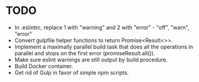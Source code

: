 # TODO

- In .eslintrc, replace 1 with "warning" and 2 with "error" - "off", "warn", "error"
- Convert gulpfile helper functions to return Promise<Result<>>.
- Implement a maximally parallel build task that does all the operations in parallel and stops on the first error (promiseResult.all()).
- Make sure eslint warnings are still output by build procedure.
- Build Docker container.
- Get rid of Gulp in favor of simple npm scripts.
